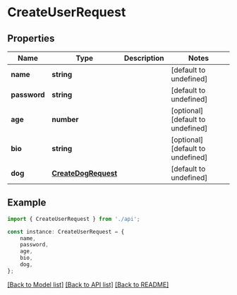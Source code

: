 # CreateUserRequest


## Properties

Name | Type | Description | Notes
------------ | ------------- | ------------- | -------------
**name** | **string** |  | [default to undefined]
**password** | **string** |  | [default to undefined]
**age** | **number** |  | [optional] [default to undefined]
**bio** | **string** |  | [optional] [default to undefined]
**dog** | [**CreateDogRequest**](CreateDogRequest.md) |  | [default to undefined]

## Example

```typescript
import { CreateUserRequest } from './api';

const instance: CreateUserRequest = {
    name,
    password,
    age,
    bio,
    dog,
};
```

[[Back to Model list]](../README.md#documentation-for-models) [[Back to API list]](../README.md#documentation-for-api-endpoints) [[Back to README]](../README.md)
